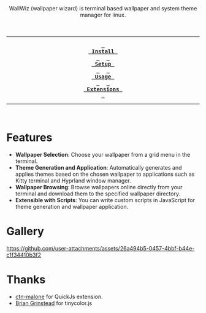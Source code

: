 

<div align = center>
WallWiz (wallpaper wizard) is terminal based wallpaper and system theme manager for linux.
<br>
<br>
<br>

---

**[<kbd> <br> Install <br> </kbd>](https://github.com/5hubham5ingh/WallWiz/edit/dev/docs/Installation.md)** 
**[<kbd> <br> Setup <br> </kbd>](https://github.com/5hubham5ingh/WallWiz/edit/dev/docs/Setup.md)** 
**[<kbd> <br> Usage <br> </kbd>](https://github.com/5hubham5ingh/WallWiz/edit/dev/docs/Usage.md)** 
**[<kbd> <br> Extensions <br> </kbd>](https://github.com/5hubham5ingh/WallWiz/edit/dev/docs/Usage.md)**

---

<br>
</div>

# Features

- **Wallpaper Selection**: Choose your wallpaper from a grid menu in the
  terminal.
- **Theme Generation and Application**: Automatically generates and applies
  themes based on the chosen wallpaper to applications such as Kitty terminal
  and Hyprland window manager.
- **Wallpaper Browsing**: Browse wallpapers online directly from your terminal
  and download them to the specified wallpaper directory.
- **Extensible with Scripts**: You can write custom scripts in JavaScript for
  theme generation and wallpaper application.

# Gallery

https://github.com/user-attachments/assets/26a494b5-0457-4bbf-b44e-c1f34410b3f2

# Thanks
- [ctn-malone](https://github.com/ctn-malone/qjs-ext-lib) for QuickJs extension.
- [Brian Grinstead](https://github.com/bgrins/TinyColor) for tinycolor.js

